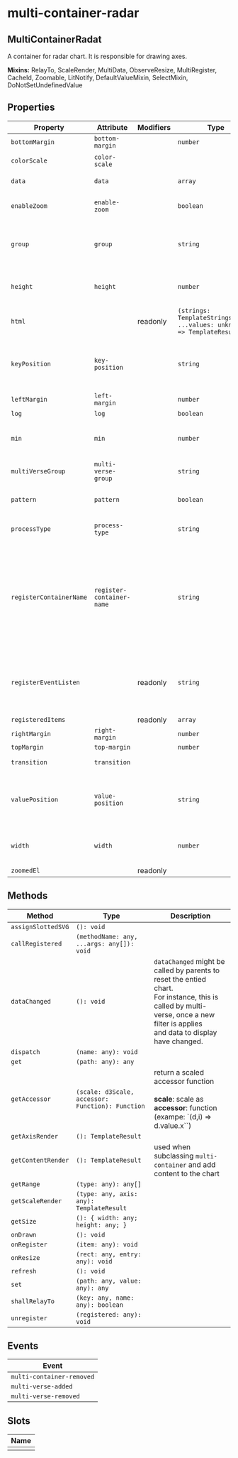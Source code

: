 # multi-container-radar

## MultiContainerRadat

A container for radar chart. It is responsible for drawing axes.

**Mixins:** RelayTo, ScaleRender, MultiData, ObserveResize, MultiRegister, CacheId, Zoomable, LitNotify, DefaultValueMixin, SelectMixin, DoNotSetUndefinedValue

## Properties

| Property                | Attribute                 | Modifiers | Type                                             | Default   | Description                                      |
|-------------------------|---------------------------|-----------|--------------------------------------------------|-----------|--------------------------------------------------|
| `bottomMargin`          | `bottom-margin`           |           | `number`                                         |           |                                                  |
| `colorScale`            | `color-scale`             |           |                                                  |           | colorScale for the chart                         |
| `data`                  | `data`                    |           | `array`                                          |           | `data` to display the chart                      |
| `enableZoom`            | `enable-zoom`             |           | `boolean`                                        |           | `enableZoom` set true to enable zoom behaviors   |
| `group`                 | `group`                   |           | `string`                                         |           | `group` the name of the group (used when to registering this element under a multi-verse) |
| `height`                | `height`                  |           | `number`                                         |           | `height`  of the chart area. Equals actual height of component - margins |
| `html`                  |                           | readonly  | `(strings: TemplateStringsArray, ...values: unknown[]) => TemplateResult` |           |                                                  |
| `keyPosition`           | `key-position`            |           | `string`                                         | "angle"   | `keyPosition` position type for keys.<br />this is used to calculate scale vor values in `multi-data-group` |
| `leftMargin`            | `left-margin`             |           | `number`                                         |           |                                                  |
| `log`                   | `log`                     |           | `boolean`                                        |           | `log`  true to show log                          |
| `min`                   | `min`                     |           | `number`                                         | 0         | `min` minumum value<br />we need to set it, otherwise will be inferred  frmo data |
| `multiVerseGroup`       | `multi-verse-group`       |           | `string`                                         | "default" | `multiVerseGroup` group name send along with `multi-verse-added` |
| `pattern`               | `pattern`                 |           | `boolean`                                        |           | `pattern` set true for charts using patterns (e.g. geo charts) |
| `processType`           | `process-type`            |           | `string`                                         |           | `processType`  the type of process type, e.g. stack for bar Chart |
| `registerContainerName` | `register-container-name` |           | `string`                                         | "svgHost" | `registerContainerName` the name of the container set to registered items. This is needed because<br />some items can be registered agains mutiple domain. For instance, multi-g : as an resizable svg item<br />and against multi-verse. |
| `registerEventListen`   |                           | readonly  | `string`                                         |           | `registerEventListen` the name of the event that will trigger<br />a registration. This event is fired by an element applying<br />Resiterable Mixin<br /> |
| `registeredItems`       |                           | readonly  | `array`                                          |           |                                                  |
| `rightMargin`           | `right-margin`            |           | `number`                                         |           |                                                  |
| `topMargin`             | `top-margin`              |           | `number`                                         |           |                                                  |
| `transition`            | `transition`              |           |                                                  |           | `transition` to apply while drawing              |
| `valuePosition`         | `value-position`          |           | `string`                                         | "radial"  | `valuePosition` position type for values.<br />this is used to calculate scale vor values in `multi-data-group` |
| `width`                 | `width`                   |           | `number`                                         |           | `width`  of the chart area. Equals actual width of component - margins |
| `zoomedEl`              |                           | readonly  |                                                  |           |                                                  |

## Methods

| Method             | Type                                             | Description                                      |
|--------------------|--------------------------------------------------|--------------------------------------------------|
| `assignSlottedSVG` | `(): void`                                       |                                                  |
| `callRegistered`   | `(methodName: any, ...args: any[]): void`        |                                                  |
| `dataChanged`      | `(): void`                                       | `dataChanged` might be called by parents to reset the entied chart.<br />For instance, this is called by multi-verse, once a new filter is applies<br />and data to display have changed. |
| `dispatch`         | `(name: any): void`                              |                                                  |
| `get`              | `(path: any): any`                               |                                                  |
| `getAccessor`      | `(scale: d3Scale, accessor: Function): Function` | return a scaled accessor function<br /><br />**scale**: scale as<br />**accessor**: function (exampe: `(d,i) => d.value.x``) |
| `getAxisRender`    | `(): TemplateResult`                             |                                                  |
| `getContentRender` | `(): TemplateResult`                             | used when subclassing `multi-container` and add content to the chart |
| `getRange`         | `(type: any): any[]`                             |                                                  |
| `getScaleRender`   | `(type: any, axis: any): TemplateResult`         |                                                  |
| `getSize`          | `(): { width: any; height: any; }`               |                                                  |
| `onDrawn`          | `(): void`                                       |                                                  |
| `onRegister`       | `(item: any): void`                              |                                                  |
| `onResize`         | `(rect: any, entry: any): void`                  |                                                  |
| `refresh`          | `(): void`                                       |                                                  |
| `set`              | `(path: any, value: any): any`                   |                                                  |
| `shallRelayTo`     | `(key: any, name: any): boolean`                 |                                                  |
| `unregister`       | `(registered: any): void`                        |                                                  |

## Events

| Event                     |
|---------------------------|
| `multi-container-removed` |
| `multi-verse-added`       |
| `multi-verse-removed`     |

## Slots

| Name |
|------|
|      |
